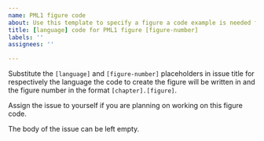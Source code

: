 ```yaml
---
name: PML1 figure code
about: Use this template to specify a figure a code example is needed for
title: [language] code for PML1 figure [figure-number]
labels: ''
assignees: ''

---
```


Substitute the `[language]` and `[figure-number]` placeholders in issue title for respectively 
the language the code to create the figure will be written in and the figure number in the 
format `[chapter].[figure]`. 

Assign the issue to yourself if you are planning on working on this figure code.

The body of the issue can be left empty.
